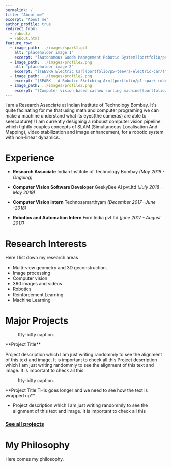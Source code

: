 ```yaml
---
permalink: /
title: "About me"
excerpt: "About me"
author_profile: true
redirect_from: 
  - /about/
  - /about.html
feature_row:
  - image_path: ../images/spark1.gif
    alt: "placeholder image 1"
    excerpt: "[Autonomous Goods Management Robotic System](portfolio/p4-autonomous-goods-management-system/)"
  - image_path: ../images/profile2.png
    alt: "placeholder image 2"
    excerpt: "[TEEVRA Electric Car](portfolio/p5-teevra-electric-car/)"
  - image_path: ../images/profile2.png
    excerpt: "[SPARK - A Robotic Sketching Arm](portfolio/p1-spark-robotic-sketching-arm/)"
  - image_path: ../images/profile2.png
    excerpt: "[Computer vision based cashew sorting machine](portfolio/p2-cashew-sorting-machine/)"
---
```

I am a Research Associate at Indian Institute of Technology Bombay. It's quite facinating for me that using math and computer programing we can make a machine understand what its eyes(the cameras) are able to see(capture)!! I am currently designing a roboust computer vision pipeline which tightly couples concepts of SLAM (Simultaneous Localisation And Mapping), video stabilization and image enhancement, for a robotic system with non-linear dynamics.


Experience
==========
- **Research Associate** Indian Institute of Technology Bombay *(May 2019 - Ongoing)*

- **Computer Vision Software Developer** GeekyBee AI pvt.ltd *(July 2018 - May 2019)*

- **Computer Vision Intern** Technosamarthyam *(December 2017- June -2018)*

- **Robotics and Automation Intern** Ford India pvt.ltd *(june 2017 - August 2017)* 

Research Interests
==================
Here I list down my research areas
- Multi-view geometry and 3D geconstruction.
- Image processing 
- Computer vision
- 360 images and videos
- Robotics
- Reinforcement Learning
- Machine Learning


Major Projects
==============
<figure style="width: 150px" class="align-left">
  <img src="{{ site.url }}{{ site.baseurl }}/images/spark1.gif" alt="">
  <figcaption>Itty-bitty caption.</figcaption>
</figure> 
**Project Title**

Project description which I am just writing randommly to see the alignment of this text and image.
It is important to check all this Project description which I am just writing randommly to see the alignment of this text and image. It is important to check all this

<figure style="width: 150px" class="align-left">
  <img src="{{ site.url }}{{ site.baseurl }}/images/spark1.gif" alt="">
  <figcaption>Itty-bitty caption.</figcaption>
</figure> 
**Project Title THis goes longer and we need to see how the text is wrapped up**

* Project description which I am just writing randommly to see the alignment of this text and image.
It is important to check all this


### [See all projects](/portfolio.html)



My Philosophy
=============
Here comes my philosophy.


